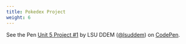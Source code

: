 ```yaml
---
title: Pokedex Project
weight: 6
---
```

<p data-height="600" data-theme-id="33744" data-slug-hash="73a62ce009f630130798b49a655a3ef2" data-default-tab="js,result" data-user="lsuddem" data-pen-title="Unit 5 Project #1" data-editable="true" class="codepen">See the Pen <a href="https://codepen.io/lsuddem/pen/JjpeRyG/73a62ce009f630130798b49a655a3ef2">Unit 5 Project #1</a> by LSU DDEM (<a href="https://codepen.io/lsuddem">@lsuddem</a>) on <a href="https://codepen.io">CodePen</a>.</p>
<script async src="https://static.codepen.io/assets/embed/ei.js"></script>